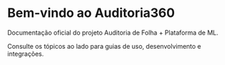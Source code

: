 # Bem-vindo ao Auditoria360

Documentação oficial do projeto Auditoria de Folha + Plataforma de ML.

Consulte os tópicos ao lado para guias de uso, desenvolvimento e integrações.
